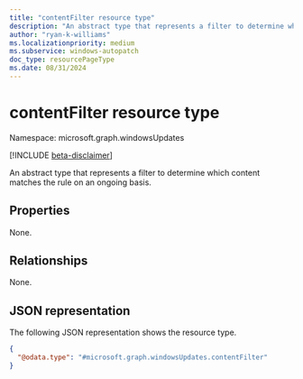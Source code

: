 ```yaml
---
title: "contentFilter resource type"
description: "An abstract type that represents a filter to determine which content matches the rule on an ongoing basis."
author: "ryan-k-williams"
ms.localizationpriority: medium
ms.subservice: windows-autopatch
doc_type: resourcePageType
ms.date: 08/31/2024
---
```


# contentFilter resource type

Namespace: microsoft.graph.windowsUpdates

[!INCLUDE [beta-disclaimer](../../includes/beta-disclaimer.md)]

An abstract type that represents a filter to determine which content matches the rule on an ongoing basis.

## Properties
None.

## Relationships
None.

## JSON representation
The following JSON representation shows the resource type.
<!-- {
  "blockType": "resource",
  "@odata.type": "microsoft.graph.windowsUpdates.contentFilter"
}
-->
``` json
{
  "@odata.type": "#microsoft.graph.windowsUpdates.contentFilter"
}
```
